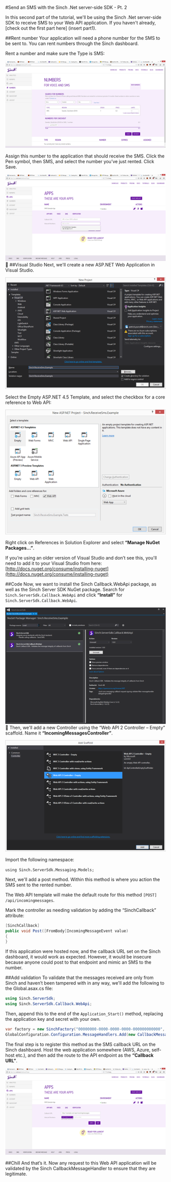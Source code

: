 #Send an SMS with the Sinch .Net server-side SDK - Pt. 2

In this second part of the tutorial, we'll be using the Sinch .Net server-side SDK to receive SMS to your Web API application. If you haven't already, [check out the first part here] (insert part1).

##Rent number
Your application will need a phone number for the SMS to be sent to. You can rent numbers through the Sinch dashboard.

Rent a number and make sure the Type is SMS:

![get a number](img/numbers.png)

Assign this number to the application that should receive the SMS. Click the Pen symbol, then SMS, and select the number you’ve just rented. Click Save.

![set a number](img/set-number.png)
##Visual Studio
Next, we'll create a new ASP.NET Web Application in Visual Studio.

![new project](img/new-project2.png)

Select the Empty ASP.NET 4.5 Template, and select the checkbox for a core reference to Web API:

![.NET template](img/template.png)

Right click on References in Solution Explorer and select **“Manage NuGet Packages…”**.

If you’re using an older version of Visual Studio and don’t see this, you'll need to add it to your Visual Studio from here: [http://docs.nuget.org/consume/installing-nuget](http://docs.nuget.org/consume/installing-nuget)

##Code
Now, we want to install the Sinch Callback.WebApi package, as well as the Sinch Server SDK NuGet package. Search for `Sinch.ServerSdk.Callback.WebApi` and click **“Install”** for `Sinch.ServerSdk.Callback.WebApi`.

![SMS Nugget](img/nugget2.png)
Then, we'll add a new Controller using the “Web API 2 Controller – Empty” scaffold. Name it **“IncomingMessagesController”**.

![Scaffold](img/scaffold.png)

Import the following namespace:

`using Sinch.ServerSdk.Messaging.Models;`

Next, we'll add a post method.  Within this method is where you action the SMS sent to the rented number.

The Web API template will make the default route for this method `[POST] /api/incomingmessages`.

Mark the controller as needing validation by adding the “SinchCallback” attribute:

````csharp
[SinchCallback]
public void Post([FromBody]IncomingMessageEvent value)
{
}
````

If this application were hosted now, and the callback URL set on the Sinch dashboard, it would work as expected. However, it would be insecure because anyone could post to that endpoint and mimic an SMS to the number.

##Add validation
To validate that the messages received are only from Sinch and haven’t been tampered with in any way, we'll add the following to the Global.asax.cs file:

````csharp
using Sinch.ServerSdk;
using Sinch.ServerSdk.Callback.WebApi;
````

Then, append this to the end of the `Application_Start()` method, replacing the application key and secret with your own.

````csharp
var factory = new SinchFactory("00000000-0000-0000-0000-000000000000", "AAAAAAAAAAAAAAAAAAAAAA==");
GlobalConfiguration.Configuration.MessageHandlers.Add(new CallbackMessageHandler(factory));
````

The final step is to register this method as the SMS callback URL on the Sinch dashboard. Host the web application somewhere (AWS, Azure, self-host etc.), and then add the route to the API endpoint as the **“Callback URL”**.

![callbacks](img/callbacks.png)

##Chill
And that’s it. Now any request to this Web API application will be validated by the Sinch CallbackMessageHandler to ensure that they are legitimate.